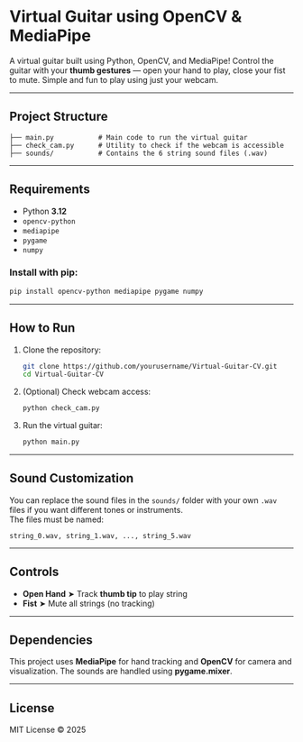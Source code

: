 # Virtual Guitar using OpenCV & MediaPipe

A virtual guitar built using Python, OpenCV, and MediaPipe! Control the guitar with your **thumb gestures** — open your hand to play, close your fist to mute. Simple and fun to play using just your webcam.

---

## Project Structure

```
├── main.py           # Main code to run the virtual guitar
├── check_cam.py      # Utility to check if the webcam is accessible
├── sounds/           # Contains the 6 string sound files (.wav)
```

---

## Requirements

- Python **3.12**
- `opencv-python`
- `mediapipe`
- `pygame`
- `numpy`

### Install with pip:

```bash
pip install opencv-python mediapipe pygame numpy
```

---

## How to Run

1. Clone the repository:
   ```bash
   git clone https://github.com/yourusername/Virtual-Guitar-CV.git
   cd Virtual-Guitar-CV
   ```

2. (Optional) Check webcam access:
   ```bash
   python check_cam.py
   ```

3. Run the virtual guitar:
   ```bash
   python main.py
   ```

---

## Sound Customization

You can replace the sound files in the `sounds/` folder with your own `.wav` files if you want different tones or instruments.  
The files must be named:
```
string_0.wav, string_1.wav, ..., string_5.wav
```

---

## Controls

- **Open Hand** ➤ Track **thumb tip** to play string  
- **Fist** ➤ Mute all strings (no tracking)

---

## Dependencies

This project uses **MediaPipe** for hand tracking and **OpenCV** for camera and visualization. The sounds are handled using **pygame.mixer**.

---

## License

MIT License © 2025
